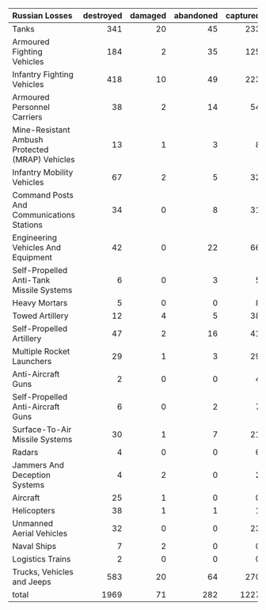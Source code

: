 | Russian Losses                                   |   destroyed |   damaged |   abandoned |   captured |   total |
|:-------------------------------------------------|------------:|----------:|------------:|-----------:|--------:|
| Tanks                                            |         341 |        20 |          45 |        233 |     639 |
| Armoured Fighting Vehicles                       |         184 |         2 |          35 |        125 |     346 |
| Infantry Fighting Vehicles                       |         418 |        10 |          49 |        223 |     700 |
| Armoured Personnel Carriers                      |          38 |         2 |          14 |         54 |     108 |
| Mine-Resistant Ambush Protected  (MRAP) Vehicles |          13 |         1 |           3 |          8 |      25 |
| Infantry Mobility Vehicles                       |          67 |         2 |           5 |         32 |     106 |
| Command Posts And Communications Stations        |          34 |         0 |           8 |         31 |      73 |
| Engineering Vehicles And Equipment               |          42 |         0 |          22 |         66 |     130 |
| Self-Propelled Anti-Tank Missile Systems         |           6 |         0 |           3 |          5 |      14 |
| Heavy Mortars                                    |           5 |         0 |           0 |          8 |      13 |
| Towed Artillery                                  |          12 |         4 |           5 |         38 |      59 |
| Self-Propelled Artillery                         |          47 |         2 |          16 |         41 |     106 |
| Multiple Rocket Launchers                        |          29 |         1 |           3 |         29 |      62 |
| Anti-Aircraft Guns                               |           2 |         0 |           0 |          4 |       6 |
| Self-Propelled Anti-Aircraft Guns                |           6 |         0 |           2 |          7 |      15 |
| Surface-To-Air Missile Systems                   |          30 |         1 |           7 |         21 |      59 |
| Radars                                           |           4 |         0 |           0 |          6 |      10 |
| Jammers And Deception Systems                    |           4 |         2 |           0 |          2 |       8 |
| Aircraft                                         |          25 |         1 |           0 |          0 |      26 |
| Helicopters                                      |          38 |         1 |           1 |          1 |      41 |
| Unmanned Aerial Vehicles                         |          32 |         0 |           0 |         23 |      55 |
| Naval Ships                                      |           7 |         2 |           0 |          0 |       9 |
| Logistics Trains                                 |           2 |         0 |           0 |          0 |       2 |
| Trucks, Vehicles and Jeeps                       |         583 |        20 |          64 |        270 |     937 |
| total                                            |        1969 |        71 |         282 |       1227 |    3549 |
